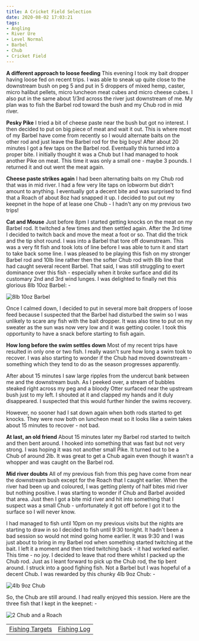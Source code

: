 ```yaml
---
title: A Cricket Field Selection
date: 2020-08-02 17:03:21
tags:
- Angling
- River Ure
- Level Normal
- Barbel
- Chub
- Cricket Field
---
```

**A different approach to loose feeding**
This evening I took my bait dropper having loose fed on recent trips. I was able to sneak up quite close to the downstream bush on peg 5 and put in 5 droppers of mixed hemp, caster, micro halibut pellets, micro luncheon meat cubes and micro cheese cubes. I also put in the same about 1/3rd across the river just downstream of me. My plan was to fish the Barbel rod toward the bush and my Chub rod in mid river.

**Pesky Pike**
I tried a bit of cheese paste near the bush but got no interest. I then decided to put on big piece of meat and wait it out. This is where most of my Barbel have come from recently so I would alternate baits on the other rod and just leave the Barbel rod for the big boys! After about 20 minutes I got a few taps on the Barbel rod. Eventually this turned into a proper bite. I initially thought it was a Chub but I had managed to hook another Pike on meat. This time it was only a small one - maybe 3 pounds. I returned it and out went the meat again.

**Cheese paste strikes again**
I had been alternating baits on my Chub rod that was in mid river. I had a few very lite taps on lobworm but didn't amount to anything. I eventually got a decent bite and was surprised to find that a Roach of about 8oz had snapped it up. I decided to put out my keepnet in the hope of at lease one Chub - I hadn't any on my previous two trips!

**Cat and Mouse**
Just before 8pm I started getting knocks on the meat on my Barbel rod. It twitched a few times and then settled again. After the 3rd time I decided to twitch back and move the meat a foot or so. That did the trick and the tip shot round. I was into a Barbel that tore off downstream. This was a very fit fish and took lots of line before I was able to turn it and start to take back some line. I was pleased to be playing this fish on my stronger Barbel rod and 10lb line rather then the softer Chub rod with 8lb line that had caught several recent Barbel. That said, I was still struggling to exert dominance over this fish - especially when it broke surface and did its customary 2nd and 3rd wind lunges. I was delighted to finally net this glorious 8lb 10oz Barbel: -

![8lb 10oz Barbel](/images/2020-08-02/8lb10ozBarbel.jpg)

Once I calmed down, I decided to put in several more bait droppers of loose feed because I suspected that the Barbel had disturbed the swim so I was unlikely to scare any fish with the bait dropper. It was also time to put on my sweater as the sun was now very low and it was getting cooler. I took this opportunity to have a snack before starting to fish again.

**How long before the swim settles down**
Most of my recent trips have resulted in only one or two fish. I really wasn't sure how long a swim took to recover. I was also starting to wonder if the Chub had moved downstream - something which they tend to do as the season progresses apparently.

After about 15 minutes I saw large ripples from the undercut bank between me and the downstream bush. As I peeked over, a stream of bubbles steaked right across my peg and a bloody Otter surfaced near the upstream bush just to my left. I shouted at it and clapped my hands and it duly disappeared. I suspected that this would further hinder the swims recovery.

However, no sooner had I sat down again when both rods started to get knocks. They were now both on luncheon meat so it looks like a swim takes about 15 minutes to recover - not bad.

**At last, an old friend**
About 15 minutes later my Barbel rod started to twitch and then bent around. I hooked into something that was fast but not very strong. I was hoping it was not another small Pike. It turned out to be a Chub of around 2lb. It was great to get a Chub again even though it wasn't a whopper and was caught on the Barbel rod.

**Mid river doubts**
All of my previous fish from this peg have come from near the downstream bush except for the Roach that I caught earlier. When the river had been up and coloured, I was getting plenty of half bites mid river but nothing positive. I was starting to wonder if Chub and Barbel avoided that area. Just then I got a bite mid river and hit into something that I suspect was a small Chub - unfortunately it got off before I got it to the surface so I will never know.

I had managed to fish until 10pm on my previous visits but the nights are starting to draw in so I decided to fish until 9:30 tonight. It hadn't been a bad session so would not mind going home earlier. It was 9:30 and I was just about to bring in my Barbel rod when something started twitching at the bait. I left it a moment and then tried twitching back - it had worked earlier. This time - no joy. I decided to leave that rod there whilst I packed up the Chub rod. Just as I leant forward to pick up the Chub rod, the tip bent around. I struck into a good fighing fish. Not a Barbel but I was hopeful of a decent Chub. I was rewarded by this chunky 4lb 9oz Chub: -

![4lb 9oz Chub](/images/2020-08-02/4lb9ozChub.jpg)

So, the Chub are still around. I had really enjoyed this session. Here are the three fish that I kept in the keepnet: -

![2 Chub and a Roach](/images/2020-08-02/ChubAndRoach.jpg)

|||
|---------|------|
|<a href="/2020/07/Fishing-Targets/">Fishing Targets</a>|<a href="/2020/08/Fishing-Log/">Fishing Log</a>|
